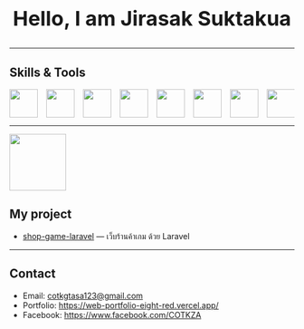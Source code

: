 <h2 align="center" style="font-size: 36px; font-weight: bold;">
  Hello, I am Jirasak Suktakua
</h2>

---

##  Skills & Tools
<div style="display:flex; gap:15px; flex-wrap:nowrap; overflow-x:auto; align-items:center;">
  <a href="https://reactjs.org" target="_blank">
    <img src="https://img.icons8.com/?size=100&id=asWSSTBrDlTW&format=png&color=61DAFB" width="50" height="50"/>
  </a>
  <a href="https://laravel.com/" target="_blank">
    <img src="https://upload.wikimedia.org/wikipedia/commons/thumb/9/9a/Laravel.svg/640px-Laravel.svg.png" width="50" height="50"/>
  </a>
  <a href="https://git-scm.com/" target="_blank">
    <img src="https://upload.wikimedia.org/wikipedia/commons/thumb/3/3f/Git_icon.svg/640px-Git_icon.svg.png" width="50" height="50"/>
  </a>
  <a href="https://nodejs.org" target="_blank">
    <img src="https://upload.wikimedia.org/wikipedia/commons/thumb/d/d9/Node.js_logo.svg/640px-Node.js_logo.svg.png" width="50" height="50" />
  </a>
  <a href="https://expressjs.com/" target="_blank">
    <img src="https://img.icons8.com/color/512/express-js.png" width="50" height="50" />
  </a>
  <a href="https://www.mysql.com" target="_blank">
    <img src="https://cdn.freebiesupply.com/logos/large/2x/mysql-5-logo-png-transparent.png" width="50" height="50" />
  </a>
  <a href="https://www.microsoft.com/en-us/sql-server/sql-server-downloads" target="_blank">
    <img src="https://img.icons8.com/?size=512&id=laYYF3dV0Iew&format=png" width="50" height="50" />
  </a>
  <a href="https://www.docker.com/" target="_blank">
    <img src="https://img.icons8.com/fluent/512/docker.png" width="50" height="50" />
  </a>
  <a href="https://tailwindcss.com/" target="_blank">
    <img src="https://upload.wikimedia.org/wikipedia/commons/thumb/d/d5/Tailwind_CSS_Logo.svg/2560px-Tailwind_CSS_Logo.svg.png" width="50" height="50" />
  </a>
  <a href="https://getbootstrap.com/docs/5.0/about/brand/" target="_blank">
    <img src="https://upload.wikimedia.org/wikipedia/commons/thumb/b/b2/Bootstrap_logo.svg/2560px-Bootstrap_logo.svg.png" width="50" height="50" />
  </a>
  <a href="https://developer.mozilla.org/en-US/docs/Glossary/HTML5" target="_blank">
    <img src="https://upload.wikimedia.org/wikipedia/commons/thumb/6/61/HTML5_logo_and_wordmark.svg/2048px-HTML5_logo_and_wordmark.svg.png" width="50" height="50" />
  </a>
  <a href="https://www.typescriptlang.org/" target="_blank">
    <img src="https://upload.wikimedia.org/wikipedia/commons/thumb/4/4c/Typescript_logo_2020.svg/1024px-Typescript_logo_2020.svg.png" width="50" height="50" />
  </a>
  <a href="https://developer.mozilla.org/en-US/docs/Web/JavaScript" target="_blank">
    <img src="https://cdn.freebiesupply.com/logos/large/2x/logo-javascript-logo-png-transparent.png" width="50" height="50" />
  </a>
  <a href="https://vite.dev/" target="_blank">
    <img src="https://upload.wikimedia.org/wikipedia/commons/thumb/f/f1/Vitejs-logo.svg/1200px-Vitejs-logo.svg.png" width="50" height="50" />
  </a>
  <a href="https://vuejs.org/" target="_blank">
    <img src="https://upload.wikimedia.org/wikipedia/commons/thumb/9/95/Vue.js_Logo_2.svg/1200px-Vue.js_Logo_2.svg.png" width="50" height="50" />
  </a>
  <a href="https://sequelize.org/" target="_blank">
    <img src="https://cdn.freebiesupply.com/logos/large/2x/sequelize-logo-svg-vector.svg" width="50" height="50" />
  </a>
  <a href="https://daisyui.com/" target="_blank">
    <img src="https://img.daisyui.com/images/daisyui/daisyui-logo-2000.png" width="50" height="50" />
  </a>
  <a href="https://developer.mozilla.org/en-US/docs/Web/CSS" target="_blank">
    <img src="https://icons.veryicon.com/png/o/application/skills-section/css3-5.png" width="50" height="50" />
  </a>
</div>

---

<img
src="https://media4.giphy.com/media/v1.Y2lkPTc5MGI3NjExNzRoZGJidzRhaDZhbHhyeXZ5
bjQxbDl4eW5lcXJpamZ1aXhjdWhqeCZlcD12MV9pbnRlcm5hbF9naWZfYnlfaWQmY3Q9cw/
M9gbBd9nbDrOTu1Mqx/giphy.gif" width="100" height="100" />

##  My project
- [shop-game-laravel](https://github.com/COTKZA/shop-game-laravel) — เว็บร้านค้าเกม ด้วย Laravel

---

## Contact
- Email: cotkgtasa123@gmail.com
- Portfolio: https://web-portfolio-eight-red.vercel.app/
- Facebook: https://www.facebook.com/COTKZA
